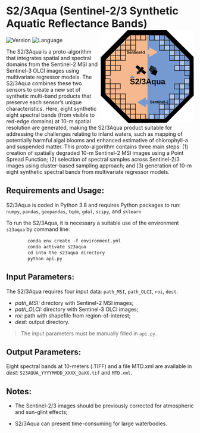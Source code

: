 # S2/3Aqua (Sentinel-2/3 Synthetic Aquatic Reflectance Bands) <img src="img/s23aqua.svg" width="250" align="right" />
![Version](https://img.shields.io/badge/version-v0.0.1-yellow)
![Language](https://img.shields.io/badge/language-Python-blue)

The S2/3Aqua is a proto-algorithm that integrates spatial and spectral domains from the Sentinel-2 MSI and Sentinel-3 OLCI images using multivariate regressor models. The S2/3Aqua combines these two sensors to create a new set of synthetic multi-band products that preserve each sensor’s unique characteristics. Here, eight synthetic eight spectral bands (from visible to red-edge domains) at 10-m spatial resolution are generated, making the S2/3Aqua product suitable for addressing the challenges relating to inland waters, such as mapping of potentially harmful algal blooms and enhanced estimative of chlorophyll-a and suspended matter. This proto-algorithm contains three main steps: (1) creation of spatially degraded 10-m Sentinel-2 MSI images using a Point Spread Function; (2) selection of spectral samples across Sentinel-2/3 images using cluster-based sampling approach; and (3) generation of 10-m eight synthetic spectral bands from multivariate regressor models.

## Requirements and Usage:
S2/3Aqua is coded in Python 3.8 and requires Python packages to run: `numpy`, `pandas`, `geopandas`, `tqdm`, `gdal`, `scipy`, and `sklearn` 

To run the S2/3Aqua, it is necessary a suitable use of the environment `s23aqua` by command line:

            conda env create -f environment.yml
            conda activate s23aqua
            cd into the s23aqua directory
            python api.py

## Input Parameters:
The S2/3Aqua requires four input data: `path_MSI`, `path_OLCI`, `roi`, `dest`.    

* *path_MSI:* directory with Sentinel-2 MSI images;
* *path_OLCI:* directory with Sentinel-3 OLCI images;
* *roi:* path with shapefile from region-of-interest;
* *dest:* output directory.

> The input parameters must be manually filled in `api.py`.

## Output Parameters:
Eight spectral bands at 10-meters (.TIFF) and a file MTD.xml are available in *dest*: `S23AQUA_YYYYMMDD_XXXX_OaXX.tif` and `MTD.xml`.

## Notes:

* The Sentinel-2/3 images should be previously corrected for atmospheric and sun-glint effects;

* S2/3Aqua can present time-consuming for large waterbodies. 


